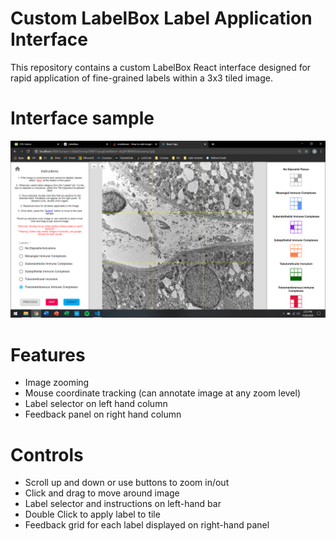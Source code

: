 # Custom LabelBox Label Application Interface
This repository contains a custom LabelBox React interface designed for rapid application of fine-grained labels within a 3x3 tiled image.

# Interface sample
![EM Interface Sample](/images/EM-interface-sample.png)

# Features
- Image zooming
- Mouse coordinate tracking (can annotate image at any zoom level)
- Label selector on left hand column
- Feedback panel on right hand column

# Controls
- Scroll up and down or use buttons to zoom in/out
- Click and drag to move around image
- Label selector and instructions on left-hand bar
- Double Click to apply label to tile
- Feedback grid for each label displayed on right-hand panel